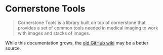 # Cornerstone Tools

> Cornerstone Tools is a library built on top of cornerstone that provides a set of common tools needed in medical imaging to work with images and stacks of images.


While this documentation grows, the [old GitHub wiki](https://github.com/cornerstonejs/cornerstoneTools/wiki) may be a better source.
